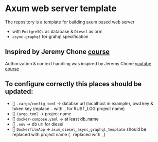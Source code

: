 # Axum web server template

The repository is a template for building axum based web server

- with `PostgreSQL` as database & `Diesel` as orm
- `async-graphql` for grahql specification

## Inspired by Jeremy Chone [course](https://github.com/rust10x/rust-web-app)

Authorization & context handling was inspired by Jeremy Chone [youtube course](https://www.youtube.com/watch?v=3cA_mk4vdWY&t=6344s)

## To configure correctly this places should be updated:

- [] `.cargo/config.toml` -> databse url (localhost in example), pwd key & token key (replace `-` with `_` for RUST_LOG project name)
- [] `Cargo.toml` -> project name
- [] `docker-compose.yaml` -> at least db_name
- [] `.env` -> db url for diesel
- [] `DockerfileApp` -> `axum_diesel_async_graphql_template` should be replaced with project name (`-` replaced with `_`)
